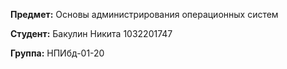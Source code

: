 **Предмет:** Основы администрирования операционных систем

**Студент:** Бакулин Никита 1032201747

**Группа:** НПИбд-01-20
